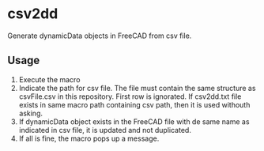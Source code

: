 # csv2dd

Generate dynamicData objects in FreeCAD from csv file.

## Usage
1. Execute the macro
2. Indicate the path for csv file. The file must contain the same structure as csvFile.csv in this repository. First row is ignorated. If csv2dd.txt file exists in same macro path containing csv path, then it is used withouth asking.
3. If dynamicData object exists in the FreeCAD file with de same name as indicated in csv file, it is updated and not duplicated.
4. If all is fine, the macro pops up a message.

